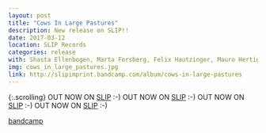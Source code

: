 ```yaml
---
layout: post
title: "Cows In Large Pastures"
description: New release on SLIP!!
date: 2017-03-12
location: SLIP Records
categories: release
with: Shasta Ellenbogen, Marta Forsberg, Felix Hautzinger, Mauro Hertig, Klaas Hübner, Malte Kobel, Annegret Mayer-Lindenberg, David Meier, Adam Pultz Melbye, Julia Reidy, Laurie Tompkins, Laura Weber, Suze Whaites, Yulan Yu and Mio Ebisu.  
img: cows_in_large_pastures.jpg
link: http://slipimprint.bandcamp.com/album/cows-in-large-pastures
---
```


{:.scrolling}
OUT NOW ON [SLIP](https://slipimprint.bandcamp.com/album/cows-in-large-pastures) :-) OUT NOW ON [SLIP](https://slipimprint.bandcamp.com/album/cows-in-large-pastures) :-) OUT NOW ON [SLIP](https://slipimprint.bandcamp.com/album/cows-in-large-pastures) :-) OUT NOW ON [SLIP](https://slipimprint.bandcamp.com/album/cows-in-large-pastures) :-)

[bandcamp](http://slipimprint.bandcamp.com/album/cows-in-large-pastures)

